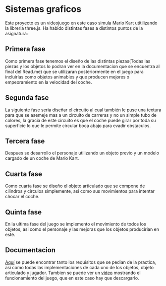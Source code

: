 # Sistemas graficos

Este proyecto es un videojuego en este caso simula Mario Kart utitilizando la libreria three.js. Ha habido distintas fases a distintos puntos de la asignatura:

## Primera fase 

Como primera fase tenemos el diseño de las distintas piezas(Todas las piezas y los objetos lo podran ver en la documentacion que se encuentra al final del Read.me) que se utilizaran posteriormente en el juego para incluirlas como objetos animables y que producen mejores o empeoramiento en la velocidad del coche.

## Segunda fase 

La siguiente fase seria diseñar el circuito al cual también le puse una textura para que se asemeje mas a un circuito de carreras y no un simple tubo de colores, la gracia de este circuito es que el coche puede girar por toda su superficie lo que le permite circular boca abajo para evadir obstaculos.

## Tercera fase 

Despues se desarrollo el personaje utilizando un objeto previo y un modelo cargado de un coche de Mario Kart.

## Cuarta fase

Como cuarta fase se diseño el objeto articulado que se compone de cilindros y circulos simplemente, asi como sus movimientos para intentar chocar el coche.

## Quinta fase

En la ultima fase del juego se implemento el movimiento de todos los objetos, asi como el personaje y las mejoras que los objetos producirian en esté.

## Documentacion
[Aquí](ejerciciosThree/DocumentacionSG.pdf) se puede encontrar tanto los requisitos que se pedian de la practica, asi como todas las implementaciones de cada uno de los objetos, objeto articulado y jugador.
Tambien se puede ver un [video](ejerciciosThree/Mario%20Kart%20-%20Google%20Chrome%202024-05-31%2018-15-54.mp4) mostrando el funcionamiento del juego, que en este caso hay que descargarlo.


